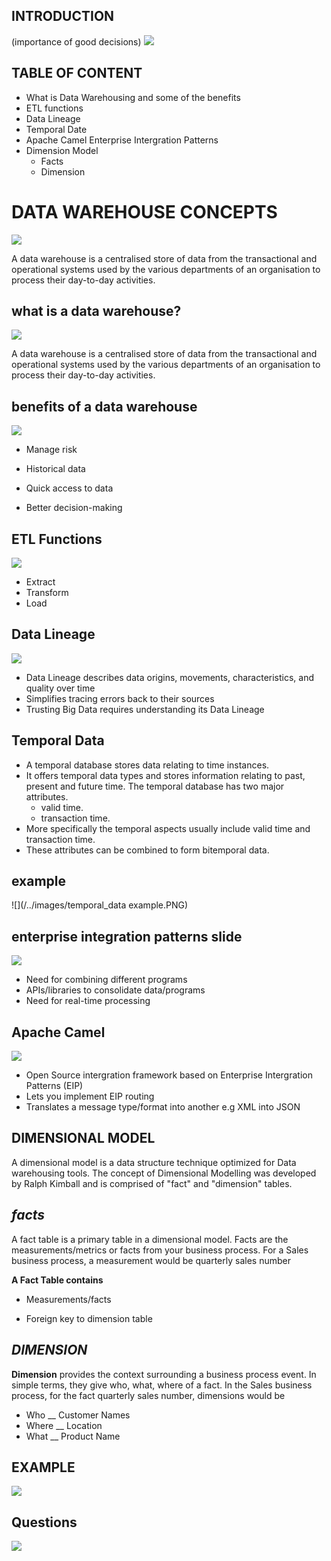 ## **INTRODUCTION**
(importance of good decisions)
![](../images/family_cutting_tree.jpg)

## TABLE OF CONTENT
  
- What is Data Warehousing and some of the benefits
- ETL functions
- Data Lineage
- Temporal Date
- Apache Camel Enterprise Intergration Patterns
- Dimension Model
   - Facts
   - Dimension

# **DATA WAREHOUSE CONCEPTS**
![](/../images/datawareus.jpg)

A data warehouse is a centralised store of data from the transactional and operational systems used by the various departments of an organisation to process their day-to-day activities. 

## **__what is a data warehouse?__**
![](/../images/data-warehouse.jpg)

A data warehouse is a centralised store of data from the transactional and operational systems used by the various departments of an organisation to process their day-to-day activities. 

## benefits of a data warehouse
![](/../images/5-benefits-of-the-data-warehouse.png)
  
- Manage risk 


- Historical data 


- Quick access to data


- Better decision-making 




## ETL Functions
![](/../images/etl-diagram.jpg)

- Extract
- Transform
- Load


## __Data Lineage__
![](/../images/data_lineage.png)

- Data Lineage describes data origins, movements, characteristics, and quality over time
- Simplifies tracing errors back to their sources
- Trusting Big Data requires understanding its Data Lineage


## __Temporal Data__

- A temporal database stores data relating to time instances.
- It offers temporal data types and stores information relating to past, present and future time. The temporal database has two major  attributes. 
    - valid time. 
    - transaction time. 
- More specifically the temporal aspects usually include valid time and transaction time. 
- These attributes can be combined to form bitemporal data.

## __example__
![](/../images/temporal_data example.PNG)

## enterprise integration patterns slide
![](/../images/Enterprise_integration.png)

- Need for combining different programs
- APIs/libraries to consolidate data/programs
- Need for real-time processing

## Apache Camel
![](/../images/Apache-camel-logo.png)

- Open Source intergration framework based on Enterprise Intergration Patterns (EIP)
- Lets you implement EIP routing
- Translates a message type/format into another e.g XML into JSON


## __DIMENSIONAL MODEL__

A dimensional model is a data structure technique optimized for Data warehousing tools. The concept of Dimensional Modelling was developed by Ralph Kimball and is comprised of "fact" and "dimension" tables.

## _facts_


A fact table is a primary table in a dimensional model.
Facts are the measurements/metrics or facts from your business process. For a Sales business process, a measurement would be quarterly sales number

**A Fact Table contains**

- Measurements/facts

- Foreign key to dimension table

## _DIMENSION_

**Dimension**
 provides the context surrounding a business process event. In simple terms, they give who, what, where of a fact. In the Sales business process, for the fact quarterly sales number, dimensions would be

- Who  __ Customer Names
- Where __ Location
- What __ Product Name



## EXAMPLE
![](/../images/example_dimensional_model.PNG) 

##  __Questions__
![](/../images/questions.PNG)